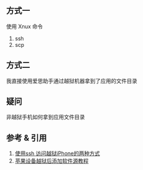 ## 方式一
使用 Xnux 命令
1. ssh
2. scp

## 方式二
我直接使用爱思助手通过越狱机器拿到了应用的文件目录

## 疑问
非越狱手机如何拿到应用文件目录



## 参考 & 引用
1. [使用ssh 访问越狱iPhone的两种方式](http://blog.csdn.net/woaizijiheni/article/details/49181295)
2. [苹果设备越狱后添加软件源教程](https://www.i4.cn/news_detail_6229.html)